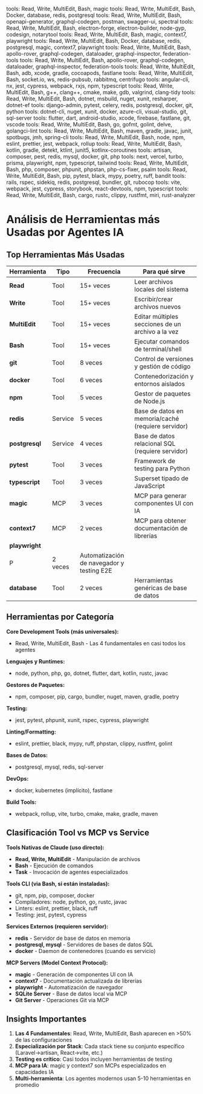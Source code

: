 tools: Read, Write, MultiEdit, Bash, magic
tools: Read, Write, MultiEdit, Bash, Docker, database, redis, postgresql
tools: Read, Write, MultiEdit, Bash, openapi-generator, graphql-codegen, postman, swagger-ui, spectral
tools: Read, Write, MultiEdit, Bash, electron-forge, electron-builder, node-gyp, codesign, notarytool
tools: Read, Write, MultiEdit, Bash, magic, context7, playwright
tools: Read, Write, MultiEdit, Bash, Docker, database, redis, postgresql, magic, context7, playwright
tools: Read, Write, MultiEdit, Bash, apollo-rover, graphql-codegen, dataloader, graphql-inspector, federation-tools
tools: Read, Write, MultiEdit, Bash, apollo-rover, graphql-codegen, dataloader, graphql-inspector, federation-tools
tools: Read, Write, MultiEdit, Bash, adb, xcode, gradle, cocoapods, fastlane
tools: Read, Write, MultiEdit, Bash, socket.io, ws, redis-pubsub, rabbitmq, centrifugo
tools: angular-cli, nx, jest, cypress, webpack, rxjs, npm, typescript
tools: Read, Write, MultiEdit, Bash, g++, clang++, cmake, make, gdb, valgrind, clang-tidy
tools: Read, Write, MultiEdit, Bash, dotnet, msbuild, nuget, xunit, resharper, dotnet-ef
tools: django-admin, pytest, celery, redis, postgresql, docker, git, python
tools: dotnet-cli, nuget, xunit, docker, azure-cli, visual-studio, git, sql-server
tools: flutter, dart, android-studio, xcode, firebase, fastlane, git, vscode
tools: Read, Write, MultiEdit, Bash, go, gofmt, golint, delve, golangci-lint
tools: Read, Write, MultiEdit, Bash, maven, gradle, javac, junit, spotbugs, jmh, spring-cli
tools: Read, Write, MultiEdit, Bash, node, npm, eslint, prettier, jest, webpack, rollup
tools: Read, Write, MultiEdit, Bash, kotlin, gradle, detekt, ktlint, junit5, kotlinx-coroutines
tools: artisan, composer, pest, redis, mysql, docker, git, php
tools: next, vercel, turbo, prisma, playwright, npm, typescript, tailwind
tools: Read, Write, MultiEdit, Bash, php, composer, phpunit, phpstan, php-cs-fixer, psalm
tools: Read, Write, MultiEdit, Bash, pip, pytest, black, mypy, poetry, ruff, bandit
tools: rails, rspec, sidekiq, redis, postgresql, bundler, git, rubocop
tools: vite, webpack, jest, cypress, storybook, react-devtools, npm, typescript
tools: Read, Write, MultiEdit, Bash, cargo, rustc, clippy, rustfmt, miri, rust-analyzer

# Análisis de Herramientas más Usadas por Agentes IA

## Top Herramientas Más Usadas

| Herramienta    | Tipo     | Frecuencia | Para qué sirve                                    |
| -------------- | -------- | ---------- | ------------------------------------------------- |
| **Read**       | Tool     | 15+ veces  | Leer archivos locales del sistema                 |
| **Write**      | Tool     | 15+ veces  | Escribir/crear archivos nuevos                    |
| **MultiEdit**  | Tool     | 15+ veces  | Editar múltiples secciones de un archivo a la vez |
| **Bash**       | Tool     | 15+ veces  | Ejecutar comandos de terminal/shell               |
| **git**        | Tool     | 8 veces    | Control de versiones y gestión de código          |
| **docker**     | Tool     | 6 veces    | Contenedorización y entornos aislados             |
| **npm**        | Tool     | 5 veces    | Gestor de paquetes de Node.js                     |
| **redis**      | Service  | 5 veces    | Base de datos en memoria/caché (requiere servidor)|
| **postgresql** | Service  | 4 veces    | Base de datos relacional SQL (requiere servidor)  |
| **pytest**     | Tool     | 3 veces    | Framework de testing para Python                  |
| **typescript** | Tool     | 3 veces    | Superset tipado de JavaScript                     |
| **magic**      | MCP      | 3 veces    | MCP para generar componentes UI con IA            |
| **context7**   | MCP      | 2 veces    | MCP para obtener documentación de librerías       |
| **playwright** | 
P | 2 veces    | Automatización de navegador y testing E2E         |
| **database**   | Tool     | 2 veces    | Herramientas genéricas de base de datos           |

## Herramientas por Categoría

**Core Development Tools (más universales):**

- Read, Write, MultiEdit, Bash - Las 4 fundamentales en casi todos los agentes

**Lenguajes y Runtimes:**

- node, python, php, go, dotnet, flutter, dart, kotlin, rustc, javac

**Gestores de Paquetes:**

- npm, composer, pip, cargo, bundler, nuget, maven, gradle, poetry

**Testing:**

- jest, pytest, phpunit, xunit, rspec, cypress, playwright

**Linting/Formatting:**

- eslint, prettier, black, mypy, ruff, phpstan, clippy, rustfmt, golint

**Bases de Datos:**

- postgresql, mysql, redis, sql-server

**DevOps:**

- docker, kubernetes (implícito), fastlane

**Build Tools:**

- webpack, rollup, vite, turbo, cmake, make, gradle, maven

## Clasificación Tool vs MCP vs Service

**Tools Nativas de Claude (uso directo):**

- **Read, Write, MultiEdit** - Manipulación de archivos
- **Bash** - Ejecución de comandos
- **Task** - Invocación de agentes especializados

**Tools CLI (via Bash, si están instaladas):**

- git, npm, pip, composer, docker
- Compiladores: node, python, go, rustc, javac
- Linters: eslint, prettier, black, ruff
- Testing: jest, pytest, cypress

**Services Externos (requieren servidor):**

- **redis** - Servidor de base de datos en memoria
- **postgresql, mysql** - Servidores de bases de datos SQL
- **docker** - Daemon de contenedores (cuando es servicio)

**MCP Servers (Model Context Protocol):**

- **magic** - Generación de componentes UI con IA
- **context7** - Documentación actualizada de librerías
- **playwright** - Automatización de navegador
- **SQLite Server** - Base de datos local via MCP
- **Git Server** - Operaciones Git via MCP

## Insights Importantes

1. **Las 4 Fundamentales**: Read, Write, MultiEdit, Bash aparecen en >50% de las configuraciones
2. **Especialización por Stack**: Cada stack tiene su conjunto específico (Laravel→artisan, React→vite, etc.)
3. **Testing es crítico**: Casi todos incluyen herramientas de testing
4. **MCP para IA**: magic y context7 son MCPs especializados en capacidades IA
5. **Multi-herramienta**: Los agentes modernos usan 5-10 herramientas en promedio
